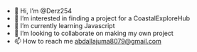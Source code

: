 - 👋 Hi, I’m @Derz254
- 👀 I’m interested in finding a project for a CoastalExploreHub 
- 🌱 I’m currently learning Javascript 
- 💞️ I’m looking to collaborate on making my own project 
- 📫 How to reach me abdallajuma8079@gmail.com 

<!---
Derz254/Derz254 is a ✨ special ✨ repository because its `README.md` (this file) appears on your GitHub profile.
You can click the Preview link to take a look at your changes.
--->
